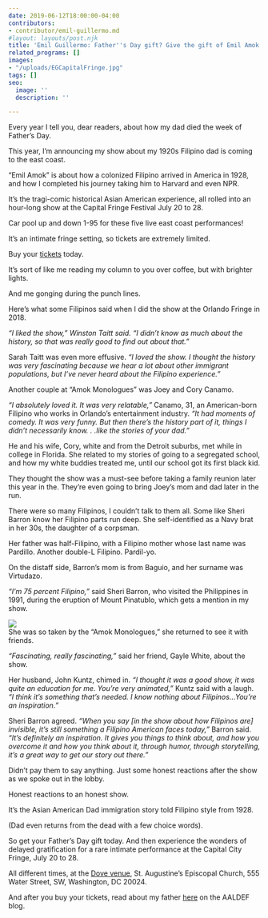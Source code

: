 ```yaml
---
date: 2019-06-12T18:00:00-04:00
contributors:
- contributor/emil-guillermo.md
#layout: layouts/post.njk
title: 'Emil Guillermo: Father''s Day gift? Give the gift of Emil Amok!'
related_programs: []
images:
- "/uploads/EGCapitalFringe.jpg"
tags: []
seo:
  image: ''
  description: ''

---
```

Every year I tell you, dear readers, about how my dad died the week of Father’s Day.

This year, I’m announcing my show about my 1920s Filipino dad is coming to the east coast.

“Emil Amok” is about how a colonized Filipino arrived in America in 1928, and how I completed his journey taking him to Harvard and even NPR.

It’s the tragi-comic historical Asian American experience, all rolled into an hour-long show at the Capital Fringe Festival July 20 to 28.

Car pool up and down 1-95 for these five live east coast performances!

It’s an intimate fringe setting, so tickets are extremely limited.

Buy your [tickets](https://www.capitalfringe.org/event/emil-amok-all-pucked-up-harvard-npr-and-more/) today.

It’s sort of like me reading my column to you over coffee, but with brighter lights.

And me gonging during the punch lines.

Here’s what some Filipinos said when I did the show at the Orlando Fringe in 2018.

_“I liked the show,” Winston Taitt said. “I didn’t know as much about the history, so that was really good to find out about that.”_

Sarah Taitt was even more effusive. _“I loved the show. I thought the history was very fascinating because we hear a lot about other immigrant populations, but I’ve never heard about the Filipino experience.”_

Another couple at “Amok Monologues” was Joey and Cory Canamo.

_“I absolutely loved it. It was very relatable,”_ Canamo, 31, an American-born Filipino who works in Orlando’s entertainment industry. _“It had moments of comedy. It was very funny. But then there’s the history part of it, things I didn’t necessarily know. . .like the stories of your dad.”_

He and his wife, Cory, white and from the Detroit suburbs, met while in college in Florida. She related to my stories of going to a segregated school, and how my white buddies treated me, until our school got its first black kid.

They thought the show was a must-see before taking a family reunion later this year in the. They’re even going to bring Joey’s mom and dad later in the run.

There were so many Filipinos, I couldn’t talk to them all. Some like Sheri Barron know her Filipino parts run deep. She self-identified as a Navy brat in her 30s, the daughter of a corpsman.

Her father was half-Filipino, with a Filipino mother whose last name was Pardillo. Another double-L Filipino. Pardil-yo.

On the distaff side, Barron’s mom is from Baguio, and her surname was Virtudazo.

_“I’m 75 percent Filipino,”_ said Sheri Barron, who visited the Philippines in 1991, during the eruption of Mount Pinatublo, which gets a mention in my show.  
  
![](/uploads/EGgroup.jpeg)  
She was so taken by the “Amok Monologues,” she returned to see it with friends.

_“Fascinating, really fascinating,”_ said her friend, Gayle White, about the show.

Her husband, John Kuntz, chimed in. _“I thought it was a good show, it was quite an education for me. You’re very animated,”_ Kuntz said with a laugh. _“I think it’s something that’s needed. I know nothing about Filipinos…You’re an inspiration.”_

Sheri Barron agreed. _“When you say \[in the show about how Filipinos are\] invisible, it’s still something a Filipino American faces today,”_ Barron said. _“It’s definitely an inspiration. It gives you things to think about, and how you overcome it and how you think about it, through humor, through storytelling, it’s a great way to get our story out there.”_

Didn’t pay them to say anything. Just some honest reactions after the show as we spoke out in the lobby.

Honest reactions to an honest show.

It’s the Asian American Dad immigration story told Filipino style from 1928.

(Dad even returns from the dead with a few choice words).

So get your Father’s Day gift today. And then experience the wonders of delayed gratification for a rare intimate performance at the Capital City Fringe, July 20 to 28.

All different times, at the [Dove venue](https://www.capitalfringe.org/event/emil-amok-all-pucked-up-harvard-npr-and-more/), St. Augustine’s Episcopal Church, 555 Water Street, SW, Washington, DC 20024.

And after you buy your tickets, read about my father [here](https://www.aaldef.org/blog/my-pre-fathers-day-giant/) on the AALDEF blog.